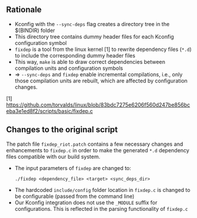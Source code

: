 ## Rationale

- Kconfig with the `--sync-deps` flag creates a directory tree in the $(BINDIR) folder
- This directory tree contains dummy header files for each Kconfig configuration symbol
- `fixdep` is a tool from the linux kernel [1] to rewrite dependency
  files (`*.d`) to include the corresponding dummy header files
- This way, `make` is able to draw correct dependencies between
  compilation units and configuration symbols
- => `--sync-deps` and `fixdep` enable incremental compilations, i.e.,
  only those compilation units are rebuilt, which are affected by
  configuration changes.

[1] https://github.com/torvalds/linux/blob/83bdc7275e6206f560d247be856bceba3e1ed8f2/scripts/basic/fixdep.c

## Changes to the original script

The patch file `fixdep_riot.patch` contains a few necessary changes
and enhancements to `fixdep.c` in order to make the generated `*.d`
dependency files compatible with our build system.

- The input parameters of `fixdep` are changed to:
    ```
    ./fixdep <dependency_file> <target> <sync_deps_dir>
    ```
- The hardcoded `include/config` folder location in `fixdep.c` is
  changed to be configurable (passed from the command line)
- Our Kconfig integration does not use the `_MODULE` suffix for
  configurations. This is reflected in the parsing functionality of
  `fixdep.c`
